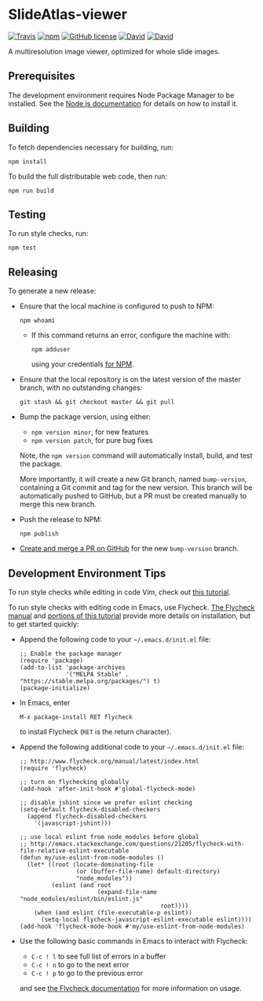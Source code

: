 # SlideAtlas-viewer

[![Travis](https://img.shields.io/travis/SlideAtlas/SlideAtlas-viewer.svg)](https://travis-ci.org/SlideAtlas/SlideAtlas-viewer)
[![npm](https://img.shields.io/npm/v/slideatlas-viewer.svg)](https://www.npmjs.com/package/slideatlas-viewer)
[![GitHub license](https://img.shields.io/badge/license-Apache%202-blue.svg)](https://raw.githubusercontent.com/SlideAtlas/SlideAtlas-viewer/master/LICENSE)
[![David](https://img.shields.io/david/SlideAtlas/SlideAtlas-viewer.svg)](https://github.com/SlideAtlas/SlideAtlas-viewer/blob/version-command/package.json)
[![David](https://img.shields.io/david/dev/SlideAtlas/SlideAtlas-viewer.svg)](https://github.com/SlideAtlas/SlideAtlas-viewer/blob/version-command/package.json)

A multiresolution image viewer, optimized for whole slide images.

## Prerequisites
The development environment requires Node Package Manager to be installed.
See the [Node.js documentation](https://docs.npmjs.com/getting-started/installing-node)
for details on how to install it.

## Building
To fetch dependencies necessary for building, run:

`npm install`

To build the full distributable web code, then run:

`npm run build`

## Testing
To run style checks, run:

`npm test`

## Releasing
To generate a new release:

* Ensure that the local machine is configured to push to NPM:

  `npm whoami`

  * If this command returns an error, configure the machine with:

    `npm adduser`

    using your credentials [for NPM](https://www.npmjs.com/).

* Ensure that the local repository is on the latest version of the master branch, with
no outstanding changes:

  `git stash && git checkout master && git pull`

* Bump the package version, using either:
  * `npm version minor`, for new features
  * `npm version patch`, for pure bug fixes

  Note, the `npm version` command will automatically install, build, and test the
  package.

  More importantly, it will create a new Git branch, named `bump-version`, containing a
  Git commit and tag for the new version. This branch will be automatically pushed to
  GitHub, but a PR must be created manually to merge this new branch.

* Push the release to NPM:

  `npm publish`

* [Create and merge a PR on GitHub](https://github.com/SlideAtlas/SlideAtlas-viewer/compare/bump-version?expand=1)
  for the new `bump-version` branch.

## Development Environment Tips
To run style checks while editing in code Vim, check out
[this tutorial](`http://usevim.com/2016/03/07/linting/`).

To run style checks with editing code in Emacs, use Flycheck.
[The Flycheck manual](http://flycheck.readthedocs.io/en/latest/user/installation.html)
and
[portions of this tutorial](http://codewinds.com/blog/2015-04-02-emacs-flycheck-eslint-jsx.html)
provide more details on installation, but to get started quickly:
  * Append the following code to your `~/.emacs.d/init.el` file:
    ```
    ;; Enable the package manager
    (require 'package)
    (add-to-list 'package-archives
                 '("MELPA Stable" . "https://stable.melpa.org/packages/") t)
    (package-initialize)
    ```

  * In Emacs, enter

    `M-x package-install RET flycheck`

    to install Flycheck (`RET` is the return character).

  * Append the following additional code to your `~/.emacs.d/init.el` file:
    ```
    ;; http://www.flycheck.org/manual/latest/index.html
    (require 'flycheck)

    ;; turn on flychecking globally
    (add-hook 'after-init-hook #'global-flycheck-mode)

    ;; disable jshint since we prefer eslint checking
    (setq-default flycheck-disabled-checkers
      (append flycheck-disabled-checkers
        '(javascript-jshint)))

    ;; use local eslint from node_modules before global
    ;; http://emacs.stackexchange.com/questions/21205/flycheck-with-file-relative-eslint-executable
    (defun my/use-eslint-from-node-modules ()
      (let* ((root (locate-dominating-file
                    (or (buffer-file-name) default-directory)
                    "node_modules"))
             (eslint (and root
                          (expand-file-name "node_modules/eslint/bin/eslint.js"
                                            root))))
        (when (and eslint (file-executable-p eslint))
          (setq-local flycheck-javascript-eslint-executable eslint))))
    (add-hook 'flycheck-mode-hook #'my/use-eslint-from-node-modules)
    ```

  * Use the following basic commands in Emacs to interact with Flycheck:
    * `C-c ! l` to see full list of errors in a buffer
    * `C-c ! n` to go to the next error
    * `C-c ! p` to go to the previous error

    and see
    [the Flycheck documentation](http://flycheck.readthedocs.io/en/latest/user/error-list.html)
    for more information on usage.
